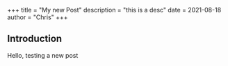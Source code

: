 +++
title = "My new Post"
description = "this is a desc"
date = 2021-08-18
author = "Chris"
+++

## Introduction

Hello, testing a new post